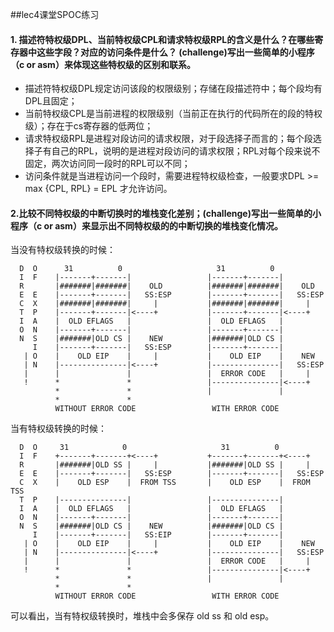 ##lec4课堂SPOC练习

#### 1. 描述符特权级DPL、当前特权级CPL和请求特权级RPL的含义是什么？在哪些寄存器中这些字段？对应的访问条件是什么？ (challenge)写出一些简单的小程序（c or asm）来体现这些特权级的区别和联系。

 - 描述符特权级DPL规定访问该段的权限级别；存储在段描述符中；每个段均有DPL且固定；
 - 当前特权级CPL是当前进程的权限级别（当前正在执行的代码所在的段的特权级）；存在于cs寄存器的低两位；
 - 请求特权级RPL是进程对段访问的请求权限，对于段选择子而言的；每个段选择子有自己的RPL，说明的是进程对段访问的请求权限；RPL对每个段来说不固定，两次访问同一段时的RPL可以不同；
 - 访问条件就是当进程访问一个段时，需要进程特权级检查，一般要求DPL >= max {CPL, RPL} = EPL 才允许访问。


#### 2.比较不同特权级的中断切换时的堆栈变化差别；(challenge)写出一些简单的小程序（c or asm）来显示出不同特权级的的中断切换的堆栈变化情况。

当没有特权级转换的时候：

      D  O      31          0                     31          0
      I  F    |-------+-------|                 |-------+-------|
      R       |#######|#######|    OLD          |#######|#######|    OLD
      E  E    |-------+-------|   SS:ESP        |-------+-------|   SS:ESP
      C  X    |#######|#######|     |           |#######|#######|     |
      T  P    |-------+-------|<----+           |-------+-------|<----+
      I  A    |  OLD EFLAGS   |                 |  OLD EFLAGS   |
      O  N    |-------+-------|                 |-------+-------|
      N  S    |#######|OLD CS |    NEW          |#######|OLD CS |
         I    |-------+-------|   SS:ESP        |-------+-------|
       | O    |    OLD EIP    |     |           |    OLD EIP    |    NEW
       | N    |---------------|<----+           |---------------|   SS:ESP
       |      |               |                 |  ERROR CODE   |     |
       !      *               *                 |---------------|<----+
              *               *                 |               |
              *               *
              WITHOUT ERROR CODE                 WITH ERROR CODE


当有特权级转换的时候：

      D  O     31            0                     31          0
      I  F    +-------+-------+<----+           +-------+-------+<----+
      R       |#######|OLD SS |     |           |#######|OLD SS |     |
      E  E    |-------+-------|   SS:ESP        |-------+-------|   SS:ESP
      C  X    |    OLD ESP    |  FROM TSS       |    OLD ESP    |  FROM TSS
      T  P    |---------------|                 |---------------|
      I  A    |  OLD EFLAGS   |                 |  OLD EFLAGS   |
      O  N    |-------+-------|                 |-------+-------|
      N  S    |#######|OLD CS |    NEW          |#######|OLD CS |
         I    |-------+-------|   SS:EIP        |-------+-------|
       | O    |    OLD EIP    |     |           |    OLD EIP    |    NEW
       | N    |---------------|<----+           |---------------|   SS:ESP
       |      |               |                 |  ERROR CODE   |     |
       !      *               *                 |---------------|<----+
              *               *                 |               |
              *               *
              WITHOUT ERROR CODE                 WITH ERROR CODE

可以看出，当有特权级转换时，堆栈中会多保存 old ss 和 old esp。

